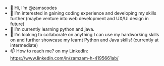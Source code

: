 - 👋 Hi, I’m @zamscodes
- 👀 I’m interested in gaining coding experience and developing my skills further (maybe venture into web development and UX/UI design in future)
- 🌱 I’m currently learning python and java.
- 💞️ I’m looking to collaborate on anything I can use my hardworking skills on and further showcase my learnt Python and Java skills! (currently at intermediate)
- 📫 How to reach me? on my LinkedIn: https://www.linkedin.com/in/zamzam-h-4195661ab/

<!---
zamscodes/zamscodes is a ✨ special ✨ repository because its `README.md` (this file) appears on your GitHub profile.
You can click the Preview link to take a look at your changes.
--->
